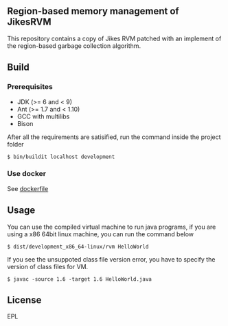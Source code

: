## Region-based memory management of JikesRVM
This repository contains a copy of Jikes RVM patched with an implement of the region-based garbage collection algorithm.


## Build

### Prerequisites
- JDK (>= 6 and < 9)
- Ant (>= 1.7 and < 1.10)
- GCC with multilibs
- Bison

After all the requirements are satisified, run the command inside the project folder
```
$ bin/buildit localhost development
```

### Use docker
See [dockerfile](https://github.com/ljjsalt/jikesrvm-dev-env)

## Usage
You can use the compiled virtual machine to run java programs, if you are using a x86 64bit linux machine, you can run the command below
```
$ dist/development_x86_64-linux/rvm HelloWorld
```

If you see the unsuppoted class file version error, you have to specify the version of class files for VM.
```
$ javac -source 1.6 -target 1.6 HelloWorld.java
```

## License
EPL
